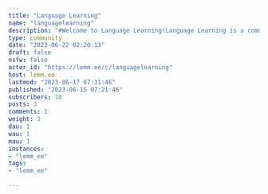```yaml
---
title: "Language Learning" 
name: "languagelearning"
description: "#Welcome to Language Learning!Language Learning is a community dedicated to exploring new languages and sharing resources!Here, you can discuss:- Language learning resources- Your journey in language learning- Advice about language learning*Icon and banner are both designed by freepik*"
type: community
date: "2023-06-22 02:20:13"
draft: false
nsfw: false
actor_id: "https://lemm.ee/c/languagelearning"
host: lemm.ee
lastmod: "2023-06-17 07:31:46"
published: "2023-06-15 07:21:46"
subscribers: 18
posts: 3
comments: 1
weight: 3
dau: 1
wau: 1
mau: 1
instances:
- "lemm_ee"
tags: 
- "lemm_ee"

---
```

